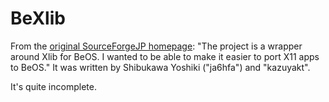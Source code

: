 BeXlib
===========================
From the [original SourceForgeJP homepage](http://sourceforge.jp/projects/bexlib/): "The project is a wrapper around Xlib for BeOS. I wanted to be able to make it easier to port X11 apps to BeOS." It was written by Shibukawa Yoshiki ("ja6hfa") and "kazuyakt".


It's quite incomplete.
